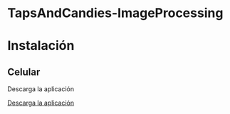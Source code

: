 # TapsAndCandies-ImageProcessing

# Instalación

## Celular

Descarga la aplicación

[Descarga la aplicación](https://play.google.com/store/apps/details?id=com.pas.webcam&hl=en)


